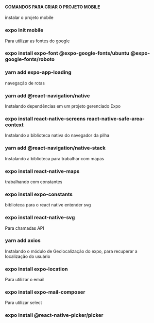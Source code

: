 #### COMANDOS PARA CRIAR O PROJETO MOBILE ####

instalar o projeto mobile
### expo init mobile

Para utilizar as fontes do google
### expo install expo-font @expo-google-fonts/ubuntu @expo-google-fonts/roboto
### yarn add expo-app-loading

navegação de rotas
### yarn add @react-navigation/native

Instalando dependências em um projeto gerenciado Expo
### expo install react-native-screens react-native-safe-area-context

Instalando a biblioteca nativa do navegador da pilha
### yarn add @react-navigation/native-stack

Instalando a biblioteca para trabalhar com mapas
### expo install react-native-maps

trabalhando com constantes
### expo install expo-constants

biblioteca para o react native entender svg
### expo install react-native-svg


Para chamadas API
### yarn add axios

Instalando o módulo de Geolocalização do expo, para recuperar a localização do usuário
### expo install expo-location

Para utilizar o email
### expo install expo-mail-composer

Para utilizar select
### expo install @react-native-picker/picker

